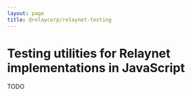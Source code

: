 ```yaml
---
layout: page
title: @relaycorp/relaynet-testing
---
```

# Testing utilities for Relaynet implementations in JavaScript

TODO
